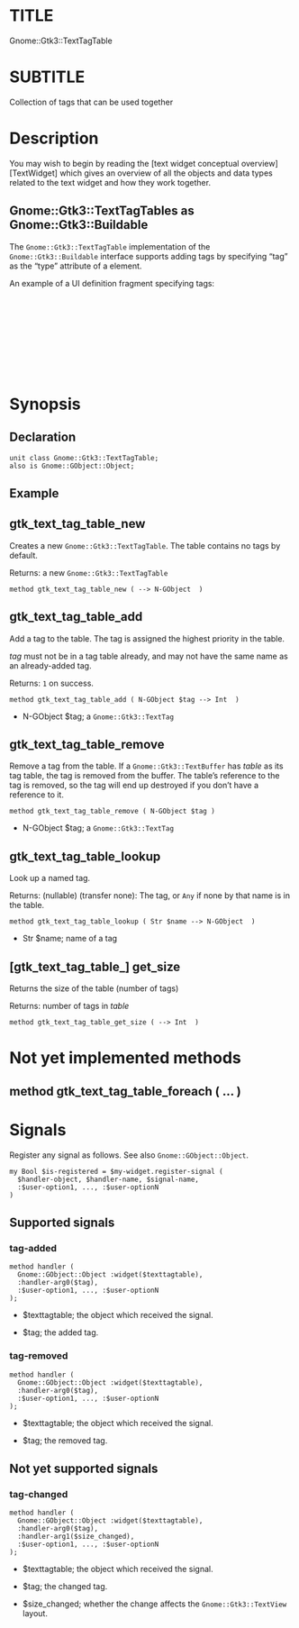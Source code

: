 TITLE
=====

Gnome::Gtk3::TextTagTable

SUBTITLE
========

Collection of tags that can be used together

Description
===========

You may wish to begin by reading the [text widget conceptual overview][TextWidget] which gives an overview of all the objects and data types related to the text widget and how they work together.

Gnome::Gtk3::TextTagTables as Gnome::Gtk3::Buildable
----------------------------------------------------

The `Gnome::Gtk3::TextTagTable` implementation of the `Gnome::Gtk3::Buildable` interface supports adding tags by specifying “tag” as the “type” attribute of a <child> element.

An example of a UI definition fragment specifying tags: <object class="GtkTextTagTable"> <child type="tag"> <object class="GtkTextTag"/> </child> </object>

Synopsis
========

Declaration
-----------

    unit class Gnome::Gtk3::TextTagTable;
    also is Gnome::GObject::Object;

Example
-------

gtk_text_tag_table_new
----------------------

Creates a new `Gnome::Gtk3::TextTagTable`. The table contains no tags by default.

Returns: a new `Gnome::Gtk3::TextTagTable`

    method gtk_text_tag_table_new ( --> N-GObject  )

gtk_text_tag_table_add
----------------------

Add a tag to the table. The tag is assigned the highest priority in the table.

*tag* must not be in a tag table already, and may not have the same name as an already-added tag.

Returns: `1` on success.

    method gtk_text_tag_table_add ( N-GObject $tag --> Int  )

  * N-GObject $tag; a `Gnome::Gtk3::TextTag`

gtk_text_tag_table_remove
-------------------------

Remove a tag from the table. If a `Gnome::Gtk3::TextBuffer` has *table* as its tag table, the tag is removed from the buffer. The table’s reference to the tag is removed, so the tag will end up destroyed if you don’t have a reference to it.

    method gtk_text_tag_table_remove ( N-GObject $tag )

  * N-GObject $tag; a `Gnome::Gtk3::TextTag`

gtk_text_tag_table_lookup
-------------------------

Look up a named tag.

Returns: (nullable) (transfer none): The tag, or `Any` if none by that name is in the table.

    method gtk_text_tag_table_lookup ( Str $name --> N-GObject  )

  * Str $name; name of a tag

[gtk_text_tag_table_] get_size
------------------------------

Returns the size of the table (number of tags)

Returns: number of tags in *table*

    method gtk_text_tag_table_get_size ( --> Int  )

Not yet implemented methods
===========================

method gtk_text_tag_table_foreach ( ... )
-----------------------------------------

Signals
=======

Register any signal as follows. See also `Gnome::GObject::Object`.

    my Bool $is-registered = $my-widget.register-signal (
      $handler-object, $handler-name, $signal-name,
      :$user-option1, ..., :$user-optionN
    )

Supported signals
-----------------

### tag-added

    method handler (
      Gnome::GObject::Object :widget($texttagtable),
      :handler-arg0($tag),
      :$user-option1, ..., :$user-optionN
    );

  * $texttagtable; the object which received the signal.

  * $tag; the added tag.

### tag-removed

    method handler (
      Gnome::GObject::Object :widget($texttagtable),
      :handler-arg0($tag),
      :$user-option1, ..., :$user-optionN
    );

  * $texttagtable; the object which received the signal.

  * $tag; the removed tag.

Not yet supported signals
-------------------------

### tag-changed

    method handler (
      Gnome::GObject::Object :widget($texttagtable),
      :handler-arg0($tag),
      :handler-arg1($size_changed),
      :$user-option1, ..., :$user-optionN
    );

  * $texttagtable; the object which received the signal.

  * $tag; the changed tag.

  * $size_changed; whether the change affects the `Gnome::Gtk3::TextView` layout.

